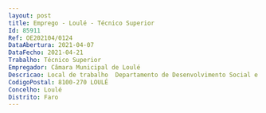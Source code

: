```yaml
--- 
layout: post
title: Emprego - Loulé - Técnico Superior
Id: 85911
Ref: OE202104/0124
DataAbertura: 2021-04-07
DataFecho: 2021-04-21
Trabalho: Técnico Superior
Empregador: Câmara Municipal de Loulé
Descricao: Local de trabalho  Departamento de Desenvolvimento Social e Saúde.Caraterização do posto de trabalho Exercício de funções correspondentes ao conteúdo funcional de técnico superior, no respeito pelos valores, princípios éticos, conhecimentos e metodologia da profissão e contribuir para a sua clarificação e aperfeiçoamento, por forma a desempenhar as seguintes funções  Ao nível de cidadãos e famílias   Prestar apoio psicossocial    Aconselhamento e acompanhamento social    Identificar e diagnosticar necessidades e problemas de âmbito psicossocial e relacional   Disponibilizar informações, potenciar capacidades e rentabilizar recursos   Exercer advocacia social.
CodigoPostal: 8100-270 LOULÉ
Concelho: Loulé
Distrito: Faro
--- 
```

